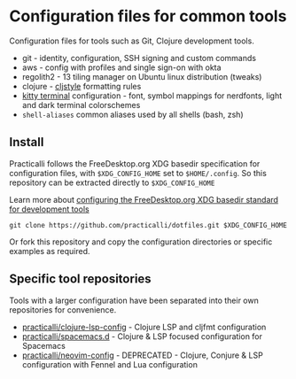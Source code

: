 # Configuration files for common tools

Configuration files for tools such as Git, Clojure development tools.

* git - identity, configuration, SSH signing and custom commands
* aws - config with profiles and single sign-on with okta
* regolith2 - 13 tiling manager on Ubuntu linux distribution (tweaks)
* clojure - [cljstyle](https://github.com/greglook/cljstyle) formatting rules
* [kitty terminal](https://sw.kovidgoyal.net/kitty/) configuration - font, symbol mappings for nerdfonts, light and dark terminal colorschemes
* `shell-aliases` common aliases used by all shells (bash, zsh)


## Install

Practicalli follows the FreeDesktop.org XDG basedir specification for configuration files, with `$XDG_CONFIG_HOME` set to `$HOME/.config`. So this repository can be extracted directly to `$XDG_CONFIG_HOME`

Learn more about [configuring the FreeDesktop.org XDG basedir standard for development tools](https://practical.li/blog/posts/adopt-FreeDesktop.org-XDG-standard-for-configuration-files/)

```shell
git clone https://github.com/practicalli/dotfiles.git $XDG_CONFIG_HOME
```

Or fork this repository and copy the configuration directories or specific examples as required.


## Specific tool repositories

Tools with a larger configuration have been separated into their own repositories for convenience.

* [practicalli/clojure-lsp-config](https://github.com/practicalli/clojure-lsp-config) - Clojure LSP and cljfmt configuration
* [practicalli/spacemacs.d](https://github.com/practicalli/spacemacs.d/) - Clojure & LSP focused configuration for Spacemacs
* [practicalli/neovim-config](https://github.com/practicalli/neovim-config-redux) - DEPRECATED - Clojure, Conjure & LSP configuration with Fennel and Lua configuration
